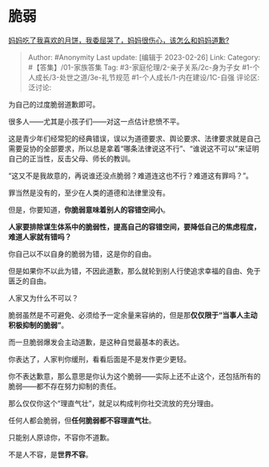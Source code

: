 # 脆弱
[妈妈吃了我喜欢的月饼，我委屈哭了，妈妈很伤心，该怎么和妈妈道歉?](https://www.zhihu.com/question/552890027/answer/2910556679)

> Author: #Anonymity
> Last update: [编辑于 2023-02-26]
> Link:
> Category: #【答集】/01-家族答集
> Tag: #3-家庭伦理/2-亲子关系/2c-身为子女 #1-个人成长/3-处世之道/3e-礼节规范 #1-个人成长/1-内在建设/1C-自强
> 评论区:
> 泛讨论:

为自己的过度脆弱道歉即可。

很多人——尤其是小孩子们——对这一点估计悲愤不平。

这是青少年们经常犯的经典错误，误以为道德要求、舆论要求、法律要求就是自己需要妥协的全部要求，所以总是拿着“哪条法律说这不行”、“谁说这不可以”来证明自己的正当性，反击父母、师长的教训。

“这又不是我故意的，再说谁还没点脆弱？难道连这也不行？难道这有罪吗？”。

罪当然是没有的，至少在人类的道德和法律里没有。

但是，你要知道，**你脆弱意味着别人的容错空间小**。

**人家要排除谋生体系中的脆弱性，提高自己的容错空间，要降低自己的焦虑程度，难道人家就有错吗？**

你自己以不以自身的脆弱为错，这是你的自由。

但是如果你不以此为错，不因此道歉，那么就轮到别人行使追求幸福的自由、免于匮乏的自由。

人家又为什么不可以？

脆弱虽然是不可避免、必须给予一定余量来容纳的，但是那**仅仅限于“当事人主动积极抑制的脆弱”**。

而一旦脆弱爆发会主动道歉，是这种自觉最基本的表达。

你表达了，人家判你缓刑，看看后面是不是发作更少更轻。

你不表达歉意，那么意思是你认为这个脆弱——实际上还不止这个，还包括所有的脆弱——都不存在努力抑制的责任。

那么仅仅你这个“理直气壮”，就足以构成判你社交流放的充分理由。

任何人都会脆弱，但**任何脆弱都不容理直气壮**。

只能别人原谅你，不容你不道歉。

不是人不容，是**世界不容**。

